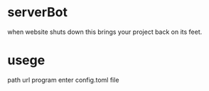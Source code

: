 # serverBot

when website shuts down this brings your project back on its feet.


# usege


path url program enter config.toml file
